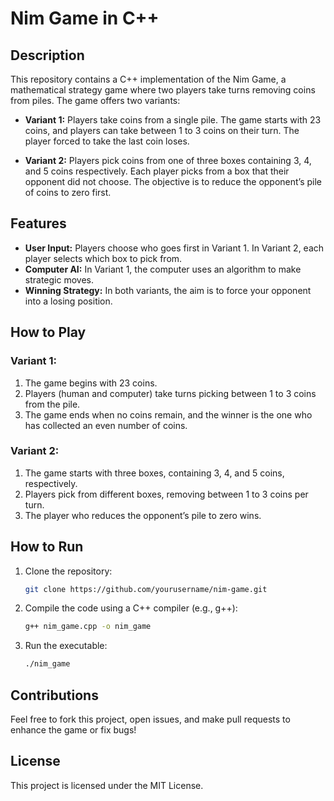 # Nim Game in C++

## Description

This repository contains a C++ implementation of the Nim Game, a mathematical strategy game where two players take turns removing coins from piles. The game offers two variants:

- **Variant 1:** Players take coins from a single pile. The game starts with 23 coins, and players can take between 1 to 3 coins on their turn. The player forced to take the last coin loses.
  
- **Variant 2:** Players pick coins from one of three boxes containing 3, 4, and 5 coins respectively. Each player picks from a box that their opponent did not choose. The objective is to reduce the opponent’s pile of coins to zero first.

## Features

- **User Input:** Players choose who goes first in Variant 1. In Variant 2, each player selects which box to pick from.
- **Computer AI:** In Variant 1, the computer uses an algorithm to make strategic moves.
- **Winning Strategy:** In both variants, the aim is to force your opponent into a losing position.

## How to Play

### Variant 1:
1. The game begins with 23 coins.
2. Players (human and computer) take turns picking between 1 to 3 coins from the pile.
3. The game ends when no coins remain, and the winner is the one who has collected an even number of coins.

### Variant 2:
1. The game starts with three boxes, containing 3, 4, and 5 coins, respectively.
2. Players pick from different boxes, removing between 1 to 3 coins per turn.
3. The player who reduces the opponent’s pile to zero wins.

## How to Run

1. Clone the repository:
    ```bash
    git clone https://github.com/yourusername/nim-game.git
    ```
2. Compile the code using a C++ compiler (e.g., g++):
    ```bash
    g++ nim_game.cpp -o nim_game
    ```
3. Run the executable:
    ```bash
    ./nim_game
    ```

## Contributions

Feel free to fork this project, open issues, and make pull requests to enhance the game or fix bugs!

## License

This project is licensed under the MIT License.
